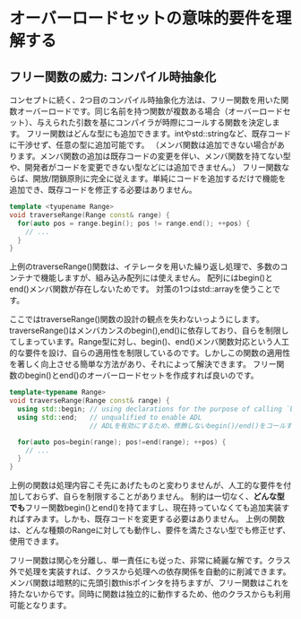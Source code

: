 # オーバーロードセットの意味的要件を理解する

## フリー関数の威力: コンパイル時抽象化
コンセプトに続く、2つ目のコンパイル時抽象化方法は、フリー関数を用いた関数オーバーロードです。同じ名前を持つ関数が複数ある場合（オーバーロードセット）、与えられた引数を基にコンパイラが時際にコールする関数を決定します。
フリー関数はどんな型にも追加できます。intやstd::stringなど、既存コードに干渉せず、任意の型に追加可能です。
（メンバ関数は追加できない場合があります。メンバ関数の追加は既存コードの変更を伴い、メンバ関数を持てない型や、開発者がコードを変更できない型などには追加できません。）
フリー関数ならば、開放/閉鎖原則に完全に従えます。単純にコードを追加するだけで機能を追加でき、既存コードを修正する必要はありません。

```C++
template <tyupename Range>
void traverseRange(Range const& range) {
  for(auto pos = range.begin(); pos != range.end(); ++pos) {
    // ...
  }
}
```
上例のtraverseRange()関数は、イテレータを用いた繰り返し処理で、多数のコンテナで機能しますが、組み込み配列には使えません。
配列にはbegin()とend()メンバ関数が存在しないためです。
対策の1つはstd::arrayを使うことです。

ここではtraverseRange()関数の設計の観点を失わないっようにします。
traverseRange()はメンバカンスのbegin(),end()に依存しており、自らを制限してしまっています。Range型に対し、begin()、end()メンバ関数対応という人工的な要件を設け、自らの適用性を制限しているのです。しかしこの関数の適用性を著しく向上させる簡単な方法があり、それによって解決できます。
フリー関数のbegin()とend()のオーバーロードセットを作成すれば良いのです。
  
```C++
template<typename Range>
void traverseRange(Range const& range) {
  using std::begin; // using declarations for the purpose of calling `begin()` and `end()
  using std::end;   // unqualified to enable ADL
                    // ADLを有効にするため、修飾しないbegin()/end()をコールするようusing宣言する

  for(auto pos=begin(range); pos!=end(range); ++pos) {
    // ...
  }
}
```

上例の関数は処理内容こそ先にあげたものと変わりませんが、人工的な要件を付加しておらず、自らを制限することがありません。
制約は一切なく、**どんな型でも**フリー関数begin()とend()を持てますし、現在持っていなくても追加実装すればすみます。しかも、既存コードを変更する必要はありません。
上例の関数は、どんな種類のRangeに対しても動作し、要件を満たさない型でも修正せず、使用できます。

フリー関数は関心を分離し、単一責任にも従った、非常に綺麗な解です。クラス外で処理を実装すれば、クラスから処理への依存関係を自動的に削減できます。メンバ関数は暗黙的に先頭引数thisポインタを持ちますが、フリー関数はこれを持たないからです。同時に関数は独立的に動作するため、他のクラスからも利用可能となります。

